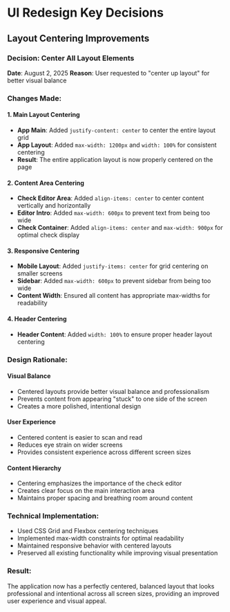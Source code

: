 # UI Redesign Key Decisions

## Layout Centering Improvements

### Decision: Center All Layout Elements

**Date**: August 2, 2025
**Reason**: User requested to "center up layout" for better visual balance

### Changes Made:

#### 1. Main Layout Centering

- **App Main**: Added `justify-content: center` to center the entire layout grid
- **App Layout**: Added `max-width: 1200px` and `width: 100%` for consistent centering
- **Result**: The entire application layout is now properly centered on the page

#### 2. Content Area Centering

- **Check Editor Area**: Added `align-items: center` to center content vertically and horizontally
- **Editor Intro**: Added `max-width: 600px` to prevent text from being too wide
- **Check Container**: Added `align-items: center` and `max-width: 900px` for optimal check display

#### 3. Responsive Centering

- **Mobile Layout**: Added `justify-items: center` for grid centering on smaller screens
- **Sidebar**: Added `max-width: 600px` to prevent sidebar from being too wide
- **Content Width**: Ensured all content has appropriate max-widths for readability

#### 4. Header Centering

- **Header Content**: Added `width: 100%` to ensure proper header layout centering

### Design Rationale:

#### Visual Balance

- Centered layouts provide better visual balance and professionalism
- Prevents content from appearing "stuck" to one side of the screen
- Creates a more polished, intentional design

#### User Experience

- Centered content is easier to scan and read
- Reduces eye strain on wider screens
- Provides consistent experience across different screen sizes

#### Content Hierarchy

- Centering emphasizes the importance of the check editor
- Creates clear focus on the main interaction area
- Maintains proper spacing and breathing room around content

### Technical Implementation:

- Used CSS Grid and Flexbox centering techniques
- Implemented max-width constraints for optimal readability
- Maintained responsive behavior with centered layouts
- Preserved all existing functionality while improving visual presentation

### Result:

The application now has a perfectly centered, balanced layout that looks professional and intentional across all screen sizes, providing an improved user experience and visual appeal.
